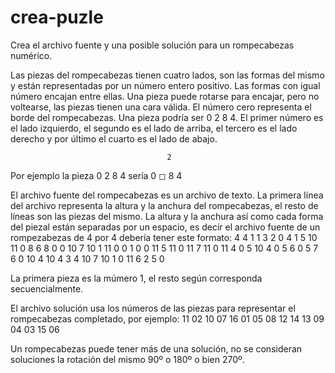 # crea-puzle
Crea el archivo fuente y una posible solución para un rompecabezas numérico.

Las piezas del rompecabezas tienen cuatro lados, son las formas del mismo y están representadas por un número entero positivo. Las formas con igual número encajan entre ellas. Una pieza puede rotarse para encajar, pero no voltearse, las piezas tienen una cara válida. El número cero representa el borde del rompecabezas. Una pieza podría ser 0 2 8 4. El primer número es el lado izquierdo, el segundo es el lado de arriba, el tercero es el lado derecho y por último el cuarto es el lado de abajo.
                                      
                                       2 
Por ejemplo la pieza 0 2 8 4  sería  0 ◻ 8 
                                       4

El archivo fuente del rompecabezas es un archivo de texto. La primera línea del archivo representa la altura y la anchura del rompecabezas, el resto de líneas son las piezas del mismo. La altura y la anchura así como cada forma del piezal están separadas por un espacio, es decir el archivo fuente de un rompezabezas de 4 por 4 debería tener este formato:
4 4
1 1 3 2
0 4 1 5
10 11 0 8
6 8 0 0
10 7 10 1
11 0 0 1
0 0 11 5
11 0 11 7
11 0 11 4
0 5 10 4
0 5 6 0
5 7 6 0
10 4 10 4
3 4 10 7
10 1 0 11
6 2 5 0

La primera pieza es la múmero 1, el resto según corresponda secuencialmente.

El archivo solución usa los números de las piezas para representar el rompecabezas completado, por ejemplo:
11 02 10 07
16 01 05 08
12 14 13 09
04 03 15 06


Un rompecabezas puede tener más de una solución, no se consideran soluciones la rotación del mismo 90º o 180º o bien 270º.


